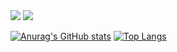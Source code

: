 <img src="https://capsule-render.vercel.app/api?type=Waving&color=E4CBF4&height=140&section=header&text=Johyeonna&fontSize=50" />
<img src="https://capsule-render.vercel.app/api?type=Waving&color=E4CBF4&height=140&section=footer" />

[![Anurag's GitHub stats](https://github-readme-stats.vercel.app/api?username=Johyeonna&show_icons=true&theme=chartreuse-dark)](https://github.com/anuraghazra/github-readme-stats)
[![Top Langs](https://github-readme-stats.vercel.app/api/top-langs/?username=Johyeonna)](https://github.com/anuraghazra/github-readme-stats)

